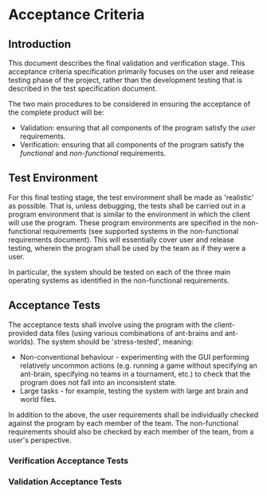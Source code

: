 # Acceptance Criteria

## Introduction

This document describes the final validation and verification stage. This acceptance criteria specification primarily focuses on
the user and release testing phase of the project, rather than the development testing that is described in the test specification
document.

The two main procedures to be considered in ensuring the acceptance of the complete product will be:
- Validation: ensuring that all components of the program satisfy the *user* requirements.
- Verification: ensuring that all components of the program satisfy the *functional* and *non-functional* requirements.

## Test Environment

For this final testing stage, the test environment shall be made as 'realistic' as possible. That is, unless debugging,
the tests shall be carried out in a program environment that is similar to the environment in which the client will use the program.
These program environments are specified in the non-functional requirements (see supported systems in the non-functional requirements
document). This will essentially cover user and release testing, wherein the program shall be used by the team as if they
were a user.

In particular, the system should be tested on each of the three main operating systems as identified in the non-functional requirements.

## Acceptance Tests

The acceptance tests shall involve using the program with the client-provided data files (using various combinations of ant-brains
and ant-worlds). The system should be 'stress-tested', meaning:
- Non-conventional behaviour - experimenting with the GUI performing relatively uncommon actions (e.g. running a game without specifying an ant-brain, specifying no teams in a tournament, etc.) to check that the program does not fall into an inconsistent state.
- Large tasks - for example, testing the system with large ant brain and world files.

In addition to the above, the user requirements shall be individually checked against the program by each member of the team. The
non-functional requirements should also be checked by each member of the team, from a user's perspective.


### Verification Acceptance Tests

### Validation Acceptance Tests
